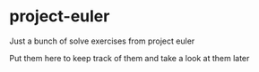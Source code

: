 # project-euler

Just a bunch of solve exercises from project euler

Put them here to keep track of them and take a look at them later
